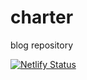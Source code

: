 # charter
blog repository

[![Netlify Status](https://api.netlify.com/api/v1/badges/8f600e9c-4f37-45cb-93ac-b1b631c82bba/deploy-status)](https://app.netlify.com/sites/stoic-morse-b7375b/deploys)
